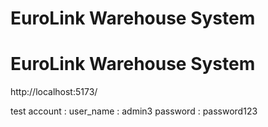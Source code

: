 # EuroLink Warehouse System
# EuroLink Warehouse System
http://localhost:5173/

test account :
user_name : admin3
password : password123
